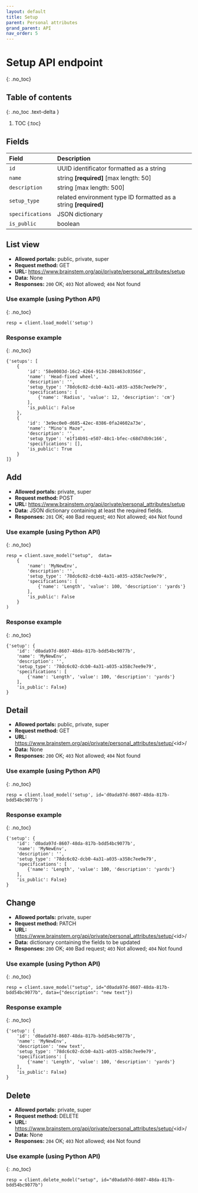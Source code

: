 ```yaml
---
layout: default
title: Setup
parent: Personal attributes
grand_parent: API
nav_order: 5
---
```


# Setup API endpoint
{: .no_toc}

## Table of contents
{: .no_toc .text-delta }

1. TOC
{:toc}


## Fields

| Field        | Description  |
|:-------------|:-------------|
| `id` | UUID identificator formatted as a string |
| `name` | string **[required]** [max length: 50] |
| `description` | string [max length: 500]|
| `setup_type` | related environment type ID formatted as a string **[required]** |
| `specifications` | JSON dictionary |
| `is_public` | boolean |


## List view
- **Allowed portals:** public, private, super
- **Request method:** GET
- **URL:** https://www.brainstem.org/api/private/personal_attributes/setup
- **Data:** None
- **Responses:** `200` OK; `403` Not allowed; `404` Not found

### Use example (using Python API)
{: .no_toc}

```
resp = client.load_model('setup')
```

### Response example
{: .no_toc}

```
{'setups': [
    {
        'id': '58e0003d-16c2-4264-913d-288463c0356d',
        'name': 'Head-fixed wheel',
        'description': '',
        'setup_type': '78dc6c02-dcb0-4a31-a035-a358c7ee9e79',
        'specifications': [
            {'name': 'Radius', 'value': 12, 'description': 'cm'}
        ],
        'is_public': False
    },
    {
        'id': '3e9ec0e0-d685-42ec-8386-0fa24602a73e',
        'name': "Mino's Maze",
        'description': '',
        'setup_type': 'e1f14b91-e507-48c1-bfec-c68d7db9c166',
        'specifications': [],
        'is_public': True
    }
]}

```


## Add
- **Allowed portals:** private, super
- **Request method:** POST
- **URL:** https://www.brainstem.org/api/private/personal_attributes/setup
- **Data:** JSON dictionary containing at least the required fields.
- **Responses:** `201` OK; `400` Bad request; `403` Not allowed; `404` Not found


### Use example (using Python API)
{: .no_toc}

```
resp = client.save_model("setup",  data=
    {
        'name': 'MyNewEnv',
        'description': '',
        'setup_type': '78dc6c02-dcb0-4a31-a035-a358c7ee9e79',
        'specifications': [
            {'name': 'Length', 'value': 100, 'description': 'yards'}
        ],
        'is_public': False
    }
)
```

### Response example
{: .no_toc}

```
{'setup': {
    'id': 'd0ada97d-8607-48da-817b-bdd54bc9077b',
    'name': 'MyNewEnv',
    'description': '',
    'setup_type': '78dc6c02-dcb0-4a31-a035-a358c7ee9e79',
    'specifications': [
        {'name': 'Length', 'value': 100, 'description': 'yards'}
    ],
    'is_public': False}
}
```



## Detail
- **Allowed portals:** public, private, super
- **Request method:** GET
- **URL:** https://www.brainstem.org/api/private/personal_attributes/setup/<id\>/
- **Data:** None
- **Responses:** `200` OK; `403` Not allowed; `404` Not found

### Use example (using Python API)
{: .no_toc}

```
resp = client.load_model('setup', id='d0ada97d-8607-48da-817b-bdd54bc9077b')
```

### Response example
{: .no_toc}

```
{'setup': {
    'id': 'd0ada97d-8607-48da-817b-bdd54bc9077b',
    'name': 'MyNewEnv',
    'description': '',
    'setup_type': '78dc6c02-dcb0-4a31-a035-a358c7ee9e79',
    'specifications': [
        {'name': 'Length', 'value': 100, 'description': 'yards'}
    ],
    'is_public': False}
}
```


## Change
- **Allowed portals:** private, super
- **Request method:** PATCH
- **URL:** https://www.brainstem.org/api/private/personal_attributes/setup/<id\>/
- **Data:** dictionary containing the fields to be updated
- **Responses:** `200` OK; `400` Bad request; `403` Not allowed; `404` Not found


### Use example (using Python API)
{: .no_toc}

```
resp = client.save_model("setup", id="d0ada97d-8607-48da-817b-bdd54bc9077b", data={"description": "new text"})
```

### Response example
{: .no_toc}

```
{'setup': {
    'id': 'd0ada97d-8607-48da-817b-bdd54bc9077b',
    'name': 'MyNewEnv',
    'description': 'new text',
    'setup_type': '78dc6c02-dcb0-4a31-a035-a358c7ee9e79',
    'specifications': [
        {'name': 'Length', 'value': 100, 'description': 'yards'}
    ],
    'is_public': False}
}
```


## Delete
- **Allowed portals:** private, super
- **Request method:** DELETE
- **URL:** https://www.brainstem.org/api/private/personal_attributes/setup/<id\>/
- **Data:** None
- **Responses:** `204` OK; `403` Not allowed; `404` Not found


### Use example (using Python API)
{: .no_toc}

```
resp = client.delete_model("setup", id="d0ada97d-8607-48da-817b-bdd54bc9077b")
``` 